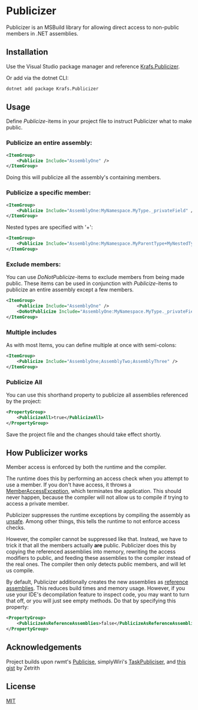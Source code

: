 # Publicizer
Publicizer is an MSBuild library for allowing direct access to non-public members in .NET assemblies.

## Installation
Use the Visual Studio package manager and reference [Krafs.Publicizer](https://www.nuget.org/packages/Krafs.Publicizer).

Or add via the dotnet CLI:
```bash
dotnet add package Krafs.Publicizer
```

## Usage
Define _Publicize_-items in your project file to instruct Publicizer what to make public.

### Publicize an entire assembly:
```xml
<ItemGroup>
    <Publicize Include="AssemblyOne" />
</ItemGroup>
```
Doing this will publicize all the assembly's containing members.

### Publicize a specific member:
```xml
<ItemGroup>
    <Publicize Include="AssemblyOne:MyNamespace.MyType._privateField" />
</ItemGroup>
```
Nested types are specified with '+':
```xml
<ItemGroup>
    <Publicize Include="AssemblyOne:MyNamespace.MyParentType+MyNestedType._privateField" />
</ItemGroup>
```
### Exclude members:
You can use _DoNotPublicize_-items to exclude members from being made public. 
These items can be used in conjunction with _Publicize_-items to publicize an entire assembly except a few members.
```xml
<ItemGroup>
    <Publicize Include="AssemblyOne" />
    <DoNotPublicize Include="AssemblyOne:MyNamespace.MyType._privateField" />
</ItemGroup>
```

### Multiple includes
As with most Items, you can define multiple at once with semi-colons:
```xml
<ItemGroup>
    <Publicize Include="AssemblyOne;AssemblyTwo;AssemblyThree" />
</ItemGroup>
```

### Publicize All
You can use this shorthand property to publicize all assemblies referenced by the project:
```xml
<PropertyGroup>
    <PublicizeAll>true</PublicizeAll>
</PropertyGroup>
```

Save the project file and the changes should take effect shortly.

## How Publicizer works
Member access is enforced by both the runtime and the compiler. 

The runtime does this by performing an access check when you attempt to use a member. If you don't have access, it throws a [MemberAccessException](https://docs.microsoft.com/en-us/dotnet/api/system.memberaccessexception/), which terminates the application.
This should never happen, because the compiler will not allow us to compile if trying to access a private member.

Publicizer suppresses the runtime exceptions by compiling the assembly as [unsafe](https://docs.microsoft.com/en-us/dotnet/csharp/language-reference/unsafe-code/).
Among other things, this tells the runtime to not enforce access checks.

However, the compiler cannot be suppressed like that. Instead, we have to trick it that all the members actually **are** public.
Publicizer does this by copying the referenced assemblies into memory, rewriting the access modifiers to public, and feeding these assemblies to the compiler instead of the real ones.
The compiler then only detects public members, and will let us compile.

By default, Publicizer additionally creates the new assemblies as [reference assemblies](https://docs.microsoft.com/en-us/dotnet/standard/assembly/reference-assemblies/). 
This reduces build times and memory usage. However, if you use your IDE's decompilation feature to inspect code, you may want to turn that off, or you will just see empty methods.
Do that by specifying this property:
```xml
<PropertyGroup>
    <PublicizeAsReferenceAssemblies>false</PublicizeAsReferenceAssemblies>
</PropertyGroup>
```
## Acknowledgements
Project builds upon rwmt's [Publicise](https://github.com/rwmt/Publicise), simplyWiri's [TaskPubliciser](https://github.com/simplyWiri/TaskPubliciser), and [this gist](https://gist.github.com/Zetrith/d86b1d84e993c8117983c09f1a5dcdcd) by Zetrith


## License
[MIT](https://choosealicense.com/licenses/mit/)
